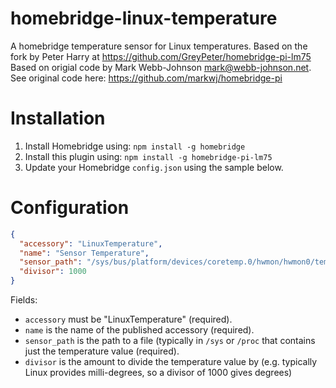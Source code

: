 # homebridge-linux-temperature

A homebridge temperature sensor for Linux temperatures.
Based on the fork by Peter Harry at https://github.com/GreyPeter/homebridge-pi-lm75
Based on origial code by Mark Webb-Johnson <mark@webb-johnson.net>.
See original code here: https://github.com/markwj/homebridge-pi


# Installation

1. Install Homebridge using: `npm install -g homebridge`
2. Install this plugin using: `npm install -g homebridge-pi-lm75`
3. Update your Homebridge `config.json` using the sample below.

# Configuration

```json
{
  "accessory": "LinuxTemperature",
  "name": "Sensor Temperature",
  "sensor_path": "/sys/bus/platform/devices/coretemp.0/hwmon/hwmon0/temp1_input",
  "divisor": 1000
}
```

Fields:

* `accessory` must be "LinuxTemperature" (required).
* `name` is the name of the published accessory (required).
* `sensor_path` is the path to a file (typically in `/sys` or `/proc` that contains just the temperature value (required).
* `divisor` is the amount to divide the temperature value by (e.g. typically Linux provides milli-degrees, so a divisor of 1000 gives degrees)

